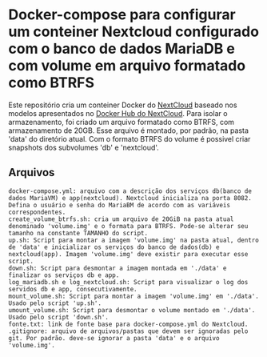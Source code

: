 # Docker-compose para configurar um conteiner Nextcloud configurado com o banco de dados MariaDB e com volume em arquivo formatado como BTRFS

Este repositório cria um conteiner Docker do [NextCloud](https://nextcloud.com/) baseado nos modelos apresentados no [Docker Hub do NextCloud](https://hub.docker.com/_/nextcloud). Para isolar o armazenamento, foi criado um arquivo formatado como BTRFS, com armazenamento de 20GB. Esse arquivo é montado, por padrão, na pasta 'data' do diretório atual. Com o formato BTRFS do volume é possivel criar snapshots dos subvolumes 'db' e 'nextcloud'.

## Arquivos
```
docker-compose.yml: arquivo com a descrição dos serviços db(banco de dados MariaVM) e app(nextcloud). Nextcloud inicializa na porta 8082. Defina o usuário e senha do MariaBM de acordo com as variáveis correspondentes.
create_volume_btrfs.sh: cria um arquivo de 20GiB na pasta atual denominado 'volume.img' e o formata para BTRFS. Pode-se alterar seu tamanho na constante TAMANHO do script.
up.sh: Script para montar a imagem 'volume.img' na pasta atual, dentro de 'data' e inicializar os serviços do banco de dados(db) e nextcloud(app). Imagem 'volume.img' deve existir para executar esse script.
down.sh: Script para desmontar a imagem montada em './data' e finalizar os serviços db e app.
log_mariadb.sh e log_nextcloud.sh: Script para visualizar o log dos servidos db e app, consecutivamente.
mount_volume.sh: Script para montar a imagem 'volume.img' em './data'. Usado pelo script 'up.sh'.
umount_volume.sh: Script para desmontar o volume montado em './data'. Usado pelo script 'down.sh'.
fonte.txt: link de fonte base para docker-compose.yml do Nextcloud.
.gitignore: arquivo de arquivos/pastas que devem ser ignoradas pelo git. Por padrão. deve-se ignorar a pasta 'data' e o arquivo 'volume.img'.
```
